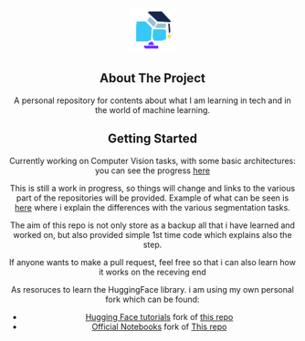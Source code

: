 
<!-- PROJECT LOGO -->
<br />
<div align="center">
  <a href="https://github.com/github_username/repo_name">
    <img src="icons-machine-learning-64.png" alt="Logo" width="80" height="80">
  </a>


<!-- ABOUT THE PROJECT -->
## About The Project

A personal repository for contents about what I am learning in tech and in the world of machine learning. 

<!-- GETTING STARTED -->
## Getting Started

Currently working on Computer Vision tasks, with some basic architectures: you can see the progress [here](learn_anything/ComputerVision/README.md)

This is still a work in progress, so things will change and links to the various part of the repositories will be provided. Example of what can be seen is [here](learn_anything/Segmentation/README.md) where i explain the differences with the various segmentation tasks. 

The aim of this repo is not only store as a backup all that i have learned and worked on, but also provided simple 1st time code which explains also the step. 

If anyone wants to make a pull request, feel free so that i can also learn how it works on the receving end

As resoruces to learn the HuggingFace library. i am using my own personal fork which can be found: 
* [Hugging Face tutorials](https://github.com/iltranqui/Transformers-Tutorials-raptor) fork of [this repo](https://github.com/NielsRogge/Transformers-Tutorials)
* [Official Notebooks](https://github.com/iltranqui/notebookshf) fork of [This repo](https://github.com/huggingface/notebooks)